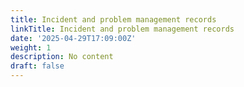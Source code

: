 ```yaml
---
title: Incident and problem management records
linkTitle: Incident and problem management records
date: '2025-04-29T17:09:00Z'
weight: 1
description: No content
draft: false
---
```



